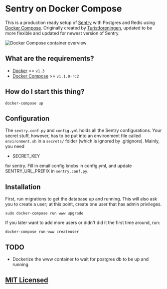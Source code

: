# Sentry on Docker Compose

This is a production ready setup of
[Sentry](https://github.com/getsentry/sentry) with Postgres and Redis using
[Docker Compose](https://github.com/docker/fig). Originally created by [Turistforeningen](https://github.com/Turistforeningen/sentry), updated to be more flexible and updated for newest version of Sentry.

![Docker Compose container overview](https://docs.google.com/drawings/d/1OB0R9QUec7hytx73EYHJcmLzj2m6bMNWnNv-nePAg24/pub?w=766&h=216)

## What are the requirements?

* [Docker](https://github.com/docker/docker) >= `v1.3`
* [Docker Compose](https://github.com/docker/fig) >= `v1.1.0-rc2`

## How do I start this thing?

```
docker-compose up
```





## Configuration

The `sentry.conf.py` and `config.yml` holds all the Sentry configurations. Your secret stuff,
however, has to be put into an environment file called `environment.sh` in a `secrets/` folder (which is ignored by .gitignore). Mainly, you need

* SECRET_KEY

for sentry. Fill in email config knobs in config.yml, and update SENTRY_URL_PREFIX in `sentry.conf.py`.


## Installation

First, run migrations to get the database up and running. This will also ask you to create a user; at this point, create one user that has admin privileges.

```
sudo docker-compose run www upgrade
```

If you later want to add more users or didn't did it the first time around, run:

```
docker-compose run www createuser
```




## TODO

* Dockerize the www container to wait for postgres db to be up and running

## [MIT Licensed](https://github.com/Turistforeningen/sentry/blob/master/LICENSE)

